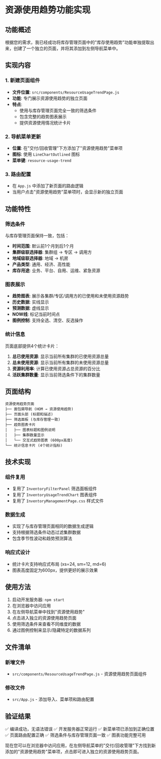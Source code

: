 # 资源使用趋势功能实现

## 功能概述

根据您的需求，我已经成功将库存管理页面中的"库存使用趋势"功能单独提取出来，创建了一个独立的页面，并将其添加到左侧导航菜单中。

## 实现内容

### 1. 新建页面组件
- **文件位置**: `src/components/ResourceUsageTrendPage.js`
- **功能**: 专门展示资源使用趋势的独立页面
- **特点**:
  - 使用与库存管理页面完全一致的筛选条件
  - 包含完整的趋势图表展示
  - 提供资源使用情况统计卡片

### 2. 导航菜单更新
- **位置**: 在"交付/回收管理"下方添加了"资源使用趋势"菜单项
- **图标**: 使用 `LineChartOutlined` 图标
- **菜单键**: `resource-usage-trend`

### 3. 路由配置
- 在 `App.js` 中添加了新页面的路由逻辑
- 当用户点击"资源使用趋势"菜单项时，会显示新的独立页面

## 功能特性

### 筛选条件
与库存管理页面保持一致，包括：
- **时间范围**: 默认前1个月到后1个月
- **集群级联选择器**: 集群组 → 专区 → 调用方
- **地域级联选择器**: 地域 → 机房
- **产品类型**: 通用、经济、高性能
- **库存用途**: 业务、平台、自用、运维、紧急资源

### 图表展示
- **趋势图表**: 展示各集群/专区/调用方的已使用和未使用资源趋势
- **历史数据**: 实线显示
- **预测数据**: 虚线显示
- **NOW线**: 标记当前时间点
- **图例控制**: 支持全选、清空、反选操作

### 统计信息
页面底部提供4个统计卡片：
1. **总已使用资源**: 显示当前所有集群的已使用资源总量
2. **总未使用资源**: 显示当前所有集群的未使用资源总量
3. **资源利用率**: 计算已使用资源占总资源的百分比
4. **活跃集群数量**: 显示当前筛选条件下的集群数量

## 页面结构

```
资源使用趋势页面
├── 面包屑导航 (HOM → 资源使用趋势)
├── 页面头部 (标题和描述)
├── 筛选面板 (与库存管理一致)
├── 趋势图表卡片
│   ├── 图表标题和图例说明
│   ├── 集群数量显示
│   └── 交互式趋势图表 (600px高度)
└── 统计信息卡片 (4个统计指标)
```

## 技术实现

### 组件复用
- 复用了 `InventoryFilterPanel` 筛选面板组件
- 复用了 `InventoryUsageTrendChart` 图表组件
- 复用了 `InventoryManagementPage.css` 样式文件

### 数据生成
- 实现了与库存管理页面相同的数据生成逻辑
- 支持根据筛选条件动态过滤集群数据
- 包含季节性波动和趋势预测算法

### 响应式设计
- 统计卡片支持响应式布局 (xs=24, sm=12, md=6)
- 图表高度固定为600px，提供更好的展示效果

## 使用方法

1. 启动开发服务器: `npm start`
2. 在浏览器中访问应用
3. 在左侧导航菜单中找到"资源使用趋势"
4. 点击进入独立的资源使用趋势页面
5. 使用筛选条件来查看不同维度的数据
6. 通过图例控制来显示/隐藏特定的数据系列

## 文件清单

### 新增文件
- `src/components/ResourceUsageTrendPage.js` - 资源使用趋势页面组件

### 修改文件
- `src/App.js` - 添加导入、菜单项和路由配置

## 验证结果

✅ 编译成功，无语法错误
✅ 开发服务器正常运行
✅ 新菜单项已添加到正确位置
✅ 页面路由配置正确
✅ 筛选条件与库存管理页面一致
✅ 图表功能完整可用

现在您可以在浏览器中访问应用，在左侧导航菜单的"交付/回收管理"下方找到新添加的"资源使用趋势"菜单项，点击即可进入独立的资源使用趋势页面。
